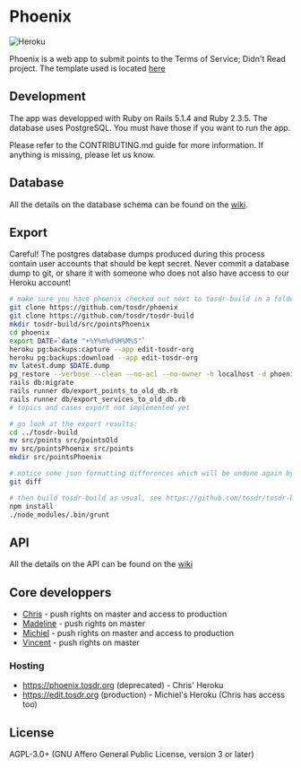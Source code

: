 # Phoenix

![Heroku](https://heroku-badge.herokuapp.com/?app=edit-tosdr-org)

Phoenix is a web app to submit points to the Terms of Service; Didn't Read project. The template used is located [here](https://github.com/lewagon/rails-templates)

## Development

The app was developped with Ruby on Rails 5.1.4 and Ruby 2.3.5. The database uses PostgreSQL. You must have those if you want to run the app.

Please refer to the CONTRIBUTING.md guide for more information. If anything is missing, please let us know.

## Database

All the details on the database schema can be found on the [wiki](https://github.com/tosdr/phoenix/wiki/database).

## Export

Careful! The postgres database dumps produced during this process contain user accounts that should
be kept secret. Never commit a database dump to git, or share it with someone who does not also have
access to our Heroku account!

```sh
# make sure you have phoenix checked out next to tosdr-build in a folder:
git clone https://github.com/tosdr/phoenix
git clone https://github.com/tosdr/tosdr-build
mkdir tosdr-build/src/pointsPhoenix
cd phoenix
export DATE=`date "+%Y%m%d%H%M%S"`
heroku pg:backups:capture --app edit-tosdr-org
heroku pg:backups:download --app edit-tosdr-org
mv latest.dump $DATE.dump
pg_restore --verbose --clean --no-acl --no-owner -h localhost -d phoenix_development $DATE.dump
rails db:migrate
rails runner db/export_points_to_old_db.rb
rails runner db/export_services_to_old_db.rb
# topics and cases export not implemented yet

# go look at the export results:
cd ../tosdr-build
mv src/points src/pointsOld
mv src/pointsPhoenix src/points
mkdir src/pointsPhoenix

# notice some json formatting differences which will be undone again by grunt later:
git diff

# then build tosdr-build as usual, see https://github.com/tosdr/tosdr-build#build:
npm install
./node_modules/.bin/grunt
```

## API

All the details on the API can be found on the [wiki](https://github.com/tosdr/phoenix/wiki/api)

## Core developpers 
* [Chris](https://github.com/piks3l/) - push rights on master and access to production
* [Madeline](https://github.com/madoleary) - push rights on master
* [Michiel](https://github.com/michielbdejong) - push rights on master and access to production
* [Vincent](https://github.com/Vinnl) - push rights on master

### Hosting
* https://phoenix.tosdr.org (deprecated) - Chris' Heroku
* https://edit.tosdr.org (production) - Michiel's Heroku (Chris has access too)


## License

AGPL-3.0+ (GNU Affero General Public License, version 3 or later)


